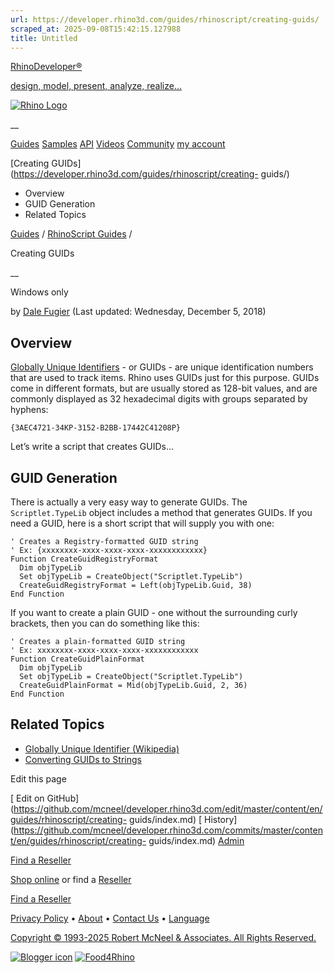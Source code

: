 ```yaml
---
url: https://developer.rhino3d.com/guides/rhinoscript/creating-guids/
scraped_at: 2025-09-08T15:42:15.127988
title: Untitled
---
```


[RhinoDeveloper®](/)

[design, model, present, analyze, realize...](/)

[![Rhino Logo](https://developer.rhino3d.com/images/rhinodevlogo.png)](/)

__

[Guides](https://developer.rhino3d.com/guides)
[Samples](https://developer.rhino3d.com/samples)
[API](https://developer.rhino3d.com/api)
[Videos](https://developer.rhino3d.com/videos)
[Community](https://discourse.mcneel.com/c/rhino-developer) [my account
](https://www.rhino3d.com/my-account/ "Manage your account, licenses, and
teams")

[Creating GUIDs](https://developer.rhino3d.com/guides/rhinoscript/creating-
guids/)

  * Overview
  * GUID Generation
  * Related Topics

[Guides](https://developer.rhino3d.com/en/guides/) / [RhinoScript
Guides](https://developer.rhino3d.com/en/guides/rhinoscript/) /

Creating GUIDs

__

Windows only

by [Dale Fugier](https://discourse.mcneel.com/u/dale/) (Last updated:
Wednesday, December 5, 2018)

## Overview

[Globally Unique
Identifiers](https://en.wikipedia.org/wiki/Globally_unique_identifier) \- or
GUIDs - are unique identification numbers that are used to track items. Rhino
uses GUIDs just for this purpose. GUIDs come in different formats, but are
usually stored as 128-bit values, and are commonly displayed as 32 hexadecimal
digits with groups separated by hyphens:

`{3AEC4721-34KP-3152-B2BB-17442C41208P}`

Let’s write a script that creates GUIDs…

## GUID Generation

There is actually a very easy way to generate GUIDs. The `Scriptlet.TypeLib`
object includes a method that generates GUIDs. If you need a GUID, here is a
short script that will supply you with one:

    
    
    ' Creates a Registry-formatted GUID string
    ' Ex: {xxxxxxxx-xxxx-xxxx-xxxx-xxxxxxxxxxxx}
    Function CreateGuidRegistryFormat
      Dim objTypeLib
      Set objTypeLib = CreateObject("Scriptlet.TypeLib")
      CreateGuidRegistryFormat = Left(objTypeLib.Guid, 38)
    End Function
    

If you want to create a plain GUID - one without the surrounding curly
brackets, then you can do something like this:

    
    
    ' Creates a plain-formatted GUID string
    ' Ex: xxxxxxxx-xxxx-xxxx-xxxx-xxxxxxxxxxxx
    Function CreateGuidPlainFormat
      Dim objTypeLib
      Set objTypeLib = CreateObject("Scriptlet.TypeLib")
      CreateGuidPlainFormat = Mid(objTypeLib.Guid, 2, 36)
    End Function
    

## Related Topics

  * [Globally Unique Identifier (Wikipedia)](https://en.wikipedia.org/wiki/Globally_unique_identifier)
  * [Converting GUIDs to Strings](https://developer.rhino3d.com/guides/rhinoscript/converting-guids-to-strings/)

Edit this page

[ Edit on
GitHub](https://github.com/mcneel/developer.rhino3d.com/edit/master/content/en/guides/rhinoscript/creating-
guids/index.md) [
History](https://github.com/mcneel/developer.rhino3d.com/commits/master/content/en/guides/rhinoscript/creating-
guids/index.md) [ Admin](https://developer.rhino3d.com/admin)

[Find a Reseller](https://www.rhino3d.com/sales)

[Shop online](https://www.rhino3d.com/store) or find a
[Reseller](https://www.rhino3d.com/sales)

[Find a Reseller](https://www.rhino3d.com/sales)

[Privacy Policy](https://www.rhino3d.com/privacy) •
[About](https://www.rhino3d.com/mcneel/about) • [Contact
Us](https://www.rhino3d.com/mcneel/contact) • [
Language](https://www.rhino3d.com/language "Change to a different region or
language")

[Copyright © 1993-2025 Robert McNeel & Associates. All Rights
Reserved.](https://www.rhino3d.com/mcneel/about)

[](https://www.facebook.com/McNeelRhinoceros/)
[](https://twitter.com/bobmcneel) [](https://www.linkedin.com/groups/75313/)
[](https://www.youtube.com/user/RhinoGuide/videos) [](https://vimeo.com/rhino)
[![Blogger
icon](https://developer.rhino3d.com/images/blogger.svg)](http://blog.rhino3d.com/)
[![Food4Rhino](https://developer.rhino3d.com/images/f4r_icon_01.svg)](https://www.food4rhino.com)

